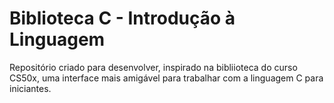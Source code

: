# Biblioteca C - Introdução à Linguagem
Repositório criado para desenvolver, inspirado na bibliioteca do curso CS50x, uma interface mais amigável para trabalhar com a linguagem C para iniciantes.
